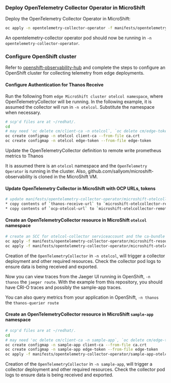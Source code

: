 ### Deploy OpenTelemetry Collector Operator in MicroShift

Deploy the OpenTelemetry Collector Operator in MicroShift:

```bash
oc apply -n opentelemetry-collector-operator -f manifests/opentelemetry-collector-operator/opentelemetry-operator.yaml
```

An opentelemetry-collector operator pod should now be running in `-n opentelemetry-collector-operator`.

### Configure OpenShift cluster

Refer to [openshift-observability-hub](../openshift-observability-hub/README.md) and complete the
steps to configure an OpenShift cluster for collecting telemetry from edge deployments.
 
#### Configure Authentication for Thanos Receive

Run the following from `edge MicroShift cluster otelcol namespace`, where OpenTelemetryCollector will be running.
In the following example, it is assumed the collector will run in `-n otelcol`. Substitute the namespace when necessary.

```bash
# scp'd files are at ~/redhat/.
cd
# may need 'oc delete cm/client-ca -n otelcol`, `oc delete cm/edge-token -n otelcol` first
oc create configmap -n otelcol client-ca --from-file ca.crt
oc create configmap -n otelcol edge-token --from-file edge-token
```

Update the OpenTelemetryCollector definition to remote write prometheus metrics to Thanos

It is assumed there is an `otelcol` namespace and the `OpenTelemetry Operator` is running in the cluster.
Also, github.com/sallyom/microshift-observability is cloned in the MicroShift VM.

#### Update OpenTelemetry Collector in MicroShift with OCP URLs, tokens

```bash
# update manifests/opentelemetry-collector-operator/microshift-otelcollector-remotewrite.yaml
* copy contents of `thanos-receive-url` to `microshift-otelcollector-remotewrite.yaml`
* copy contents of `ocp-otelcol-url` to `microshift-otelcollector-remotewrite.yaml`
```

#### Create an OpenTelemetryCollector resource in MicroShift `otelcol` namespace

```bash
# create an SCC for otelcol-collector serviceaccount and the ca-bundle configmap
oc apply -f manifests/opentelemetry-collector-operator/microshift-resources.yaml
oc apply -f manifests/opentelemetry-collector-operator/microshift-otelcollector-remotewrite.yaml
```

Creation of the `OpenTelemetryCollector` in `-n otelcol`, will trigger a collector deployment
and other required resources. Check the collector pod logs to ensure data is being received and exported.

Now you can view traces from the Jaeger UI running in OpenShift, `-n thanos` the `jaeger route`.
With the example from this repository, you should have CRI-O traces and possibly the sample-app
traces. 

You can also query metrics from your application in OpenShift, `-n thanos` the `thanos-querier route`

#### Create an OpenTelemetryCollector resource in MicroShift `sample-app` namespace

```bash
# scp'd files are at ~/redhat/.
cd
# may need 'oc delete cm/client-ca -n sample-app`, `oc delete cm/edge-token -n sample-app` first
oc create configmap -n sample-app client-ca --from-file ca.crt
oc create configmap -n sample-app edge-token --from-file edge-token
oc apply -f manifests/opentelemetry-collector-operator/sample-app-otelcollector-remotewrite.yaml
```

Creation of the `OpenTelemetryCollector` in `-n sample-app`, will trigger a collector deployment
and other required resources. Check the collector pod logs to ensure data is being received and exported.
